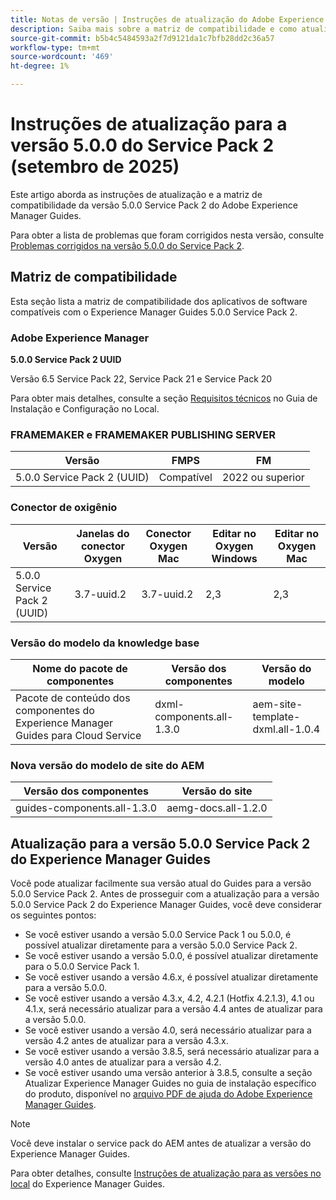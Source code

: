 ```yaml
---
title: Notas de versão | Instruções de atualização do Adobe Experience Manager Guides 5.0.0 Service Pack 2
description: Saiba mais sobre a matriz de compatibilidade e como atualizar para a versão 5.0.0 Service Pack 2 do Adobe Experience Manager Guides.
source-git-commit: b5b4c5484593a2f7d9121da1c7bfb28dd2c36a57
workflow-type: tm+mt
source-wordcount: '469'
ht-degree: 1%

---
```


# Instruções de atualização para a versão 5.0.0 do Service Pack 2 (setembro de 2025)

Este artigo aborda as instruções de atualização e a matriz de compatibilidade da versão 5.0.0 Service Pack 2 do Adobe Experience Manager Guides.

Para obter a lista de problemas que foram corrigidos nesta versão, consulte [Problemas corrigidos na versão 5.0.0 do Service Pack 2](../release-info/fixed-issues-5-0-0-sp2.md).

## Matriz de compatibilidade

Esta seção lista a matriz de compatibilidade dos aplicativos de software compatíveis com o Experience Manager Guides 5.0.0 Service Pack 2.

### Adobe Experience Manager

**5.0.0 Service Pack 2 UUID**

Versão 6.5 Service Pack 22, Service Pack 21 e Service Pack 20

Para obter mais detalhes, consulte a seção [Requisitos técnicos](../install-guide/download-install-technical-requirements.md) no Guia de Instalação e Configuração no Local.

### FRAMEMAKER e FRAMEMAKER PUBLISHING SERVER

| Versão | FMPS | FM |
| --- | --- | --- |
| 5.0.0 Service Pack 2 (UUID) | Compatível | 2022 ou superior |

### Conector de oxigênio

| Versão | Janelas do conector Oxygen | Conector Oxygen Mac | Editar no Oxygen Windows | Editar no Oxygen Mac |
| --- | --- | --- |--- |--- |
| 5.0.0 Service Pack 2 (UUID) | 3.7-uuid.2 | 3.7-uuid.2 | 2,3 | 2,3 |

### Versão do modelo da knowledge base

| Nome do pacote de componentes | Versão dos componentes | Versão do modelo |
|---|---|---|
| Pacote de conteúdo dos componentes do Experience Manager Guides para Cloud Service | dxml-components.all-1.3.0 | aem-site-template-dxml.all-1.0.4 |

### Nova versão do modelo de site do AEM


| Versão dos componentes | Versão do site |
|---|---|
| guides-components.all-1.3.0 | aemg-docs.all-1.2.0 |


## Atualização para a versão 5.0.0 Service Pack 2 do Experience Manager Guides

Você pode atualizar facilmente sua versão atual do Guides para a versão 5.0.0 Service Pack 2. Antes de prosseguir com a atualização para a versão 5.0.0 Service Pack 2 do Experience Manager Guides, você deve considerar os seguintes pontos:

- Se você estiver usando a versão 5.0.0 Service Pack 1 ou 5.0.0, é possível atualizar diretamente para a versão 5.0.0 Service Pack 2.
- Se você estiver usando a versão 5.0.0, é possível atualizar diretamente para o 5.0.0 Service Pack 1.
- Se você estiver usando a versão 4.6.x, é possível atualizar diretamente para a versão 5.0.0.
- Se você estiver usando a versão 4.3.x, 4.2, 4.2.1 (Hotfix 4.2.1.3), 4.1 ou 4.1.x, será necessário atualizar para a versão 4.4 antes de atualizar para a versão 5.0.0.
- Se você estiver usando a versão 4.0, será necessário atualizar para a versão 4.2 antes de atualizar para a versão 4.3.x.
- Se você estiver usando a versão 3.8.5, será necessário atualizar para a versão 4.0 antes de atualizar para a versão 4.2.
- Se você estiver usando uma versão anterior à 3.8.5, consulte a seção Atualizar Experience Manager Guides no guia de instalação específico do produto, disponível no [arquivo PDF de ajuda do Adobe Experience Manager Guides](https://helpx.adobe.com/xml-documentation-for-experience-manager/archive.html).

>[!NOTE]
>
>Você deve instalar o service pack do AEM antes de atualizar a versão do Experience Manager Guides.

Para obter detalhes, consulte [Instruções de atualização para as versões no local](../install-guide/upgrade-xml-documentation.md) do Experience Manager Guides.
